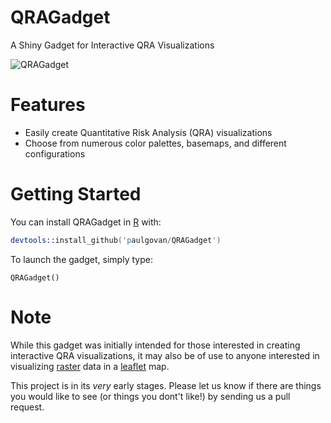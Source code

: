 # QRAGadget
A Shiny Gadget for Interactive QRA Visualizations

![QRAGadget](https://github.com/paulgovan/QRAGadget/blob/master/images/map2.PNG?raw=true)

# Features
* Easily create Quantitative Risk Analysis (QRA) visualizations
* Choose from numerous color palettes, basemaps, and different configurations

# Getting Started
You can install QRAGadget in [R](https://www.r-project.org) with:

```S
devtools::install_github('paulgovan/QRAGadget')
```

To launch the gadget, simply type:

```
QRAGadget()
```
# Note
While this gadget was initially intended for those interested in creating interactive QRA visualizations, it may also be of use to anyone interested in visualizing [raster](https://cran.r-project.org/web/packages/raster/vignettes/Raster.pdf) data in a [leaflet](http://leafletjs.com/) map.

This project is in its *very* early stages. Please let us know if there are things you would like to see (or things you dont't like!) by sending us a pull request. 

